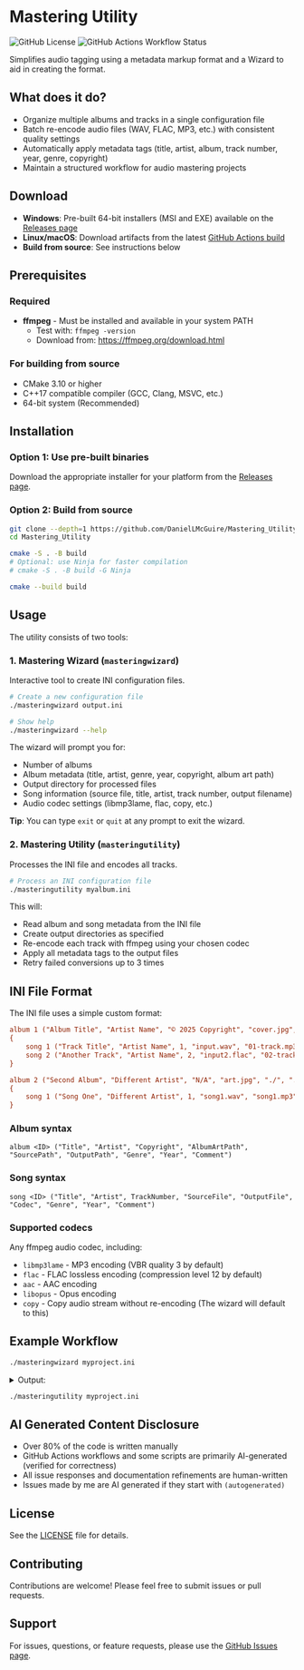 # Mastering Utility

![GitHub License](https://img.shields.io/github/license/DanielLMcGuire/Mastering_Utility)
![GitHub Actions Workflow Status](https://img.shields.io/github/actions/workflow/status/DanielLMcGuire/Mastering_Utility/cmake-multi-platform.yml)

Simplifies audio tagging using a metadata markup format and a Wizard to aid in creating the format.

## What does it do?

- Organize multiple albums and tracks in a single configuration file
- Batch re-encode audio files (WAV, FLAC, MP3, etc.) with consistent quality settings
- Automatically apply metadata tags (title, artist, album, track number, year, genre, copyright)
- Maintain a structured workflow for audio mastering projects

## Download

- **Windows**: Pre-built 64-bit installers (MSI and EXE) available on the [Releases page](https://github.com/DanielLMcGuire/Mastering_Utility/releases/latest)
- **Linux/macOS**: Download artifacts from the latest [GitHub Actions build](https://github.com/DanielLMcGuire/Mastering_Utility/actions)
- **Build from source**: See instructions below

## Prerequisites

### Required
- **ffmpeg** - Must be installed and available in your system PATH
  - Test with: `ffmpeg -version`
  - Download from: https://ffmpeg.org/download.html

### For building from source
- CMake 3.10 or higher
- C++17 compatible compiler (GCC, Clang, MSVC, etc.)
- 64-bit system (Recommended)

## Installation

### Option 1: Use pre-built binaries
Download the appropriate installer for your platform from the [Releases page](https://github.com/DanielLMcGuire/Mastering_Utility/releases).

### Option 2: Build from source

```bash
git clone --depth=1 https://github.com/DanielLMcGuire/Mastering_Utility.git
cd Mastering_Utility

cmake -S . -B build
# Optional: use Ninja for faster compilation
# cmake -S . -B build -G Ninja

cmake --build build
```

## Usage

The utility consists of two tools:

### 1. Mastering Wizard (`masteringwizard`)
Interactive tool to create INI configuration files.

```bash
# Create a new configuration file
./masteringwizard output.ini

# Show help
./masteringwizard --help
```

The wizard will prompt you for:
- Number of albums
- Album metadata (title, artist, genre, year, copyright, album art path)
- Output directory for processed files
- Song information (source file, title, artist, track number, output filename)
- Audio codec settings (libmp3lame, flac, copy, etc.)

**Tip**: You can type `exit` or `quit` at any prompt to exit the wizard.

### 2. Mastering Utility (`masteringutility`)
Processes the INI file and encodes all tracks.

```bash
# Process an INI configuration file
./masteringutility myalbum.ini
```

This will:
- Read album and song metadata from the INI file
- Create output directories as specified
- Re-encode each track with ffmpeg using your chosen codec
- Apply all metadata tags to the output files
- Retry failed conversions up to 3 times

## INI File Format

The INI file uses a simple custom format:

```ini
album 1 ("Album Title", "Artist Name", "© 2025 Copyright", "cover.jpg", "./source", "./output", "Genre", "2025", "Optional comment")
{
    song 1 ("Track Title", "Artist Name", 1, "input.wav", "01-track.mp3", "libmp3lame", "Genre", "2025", "Optional comment")
    song 2 ("Another Track", "Artist Name", 2, "input2.flac", "02-track.flac", "flac", "Genre", "2025")
}

album 2 ("Second Album", "Different Artist", "N/A", "art.jpg", "./", "./album2", "Rock", "2024")
{
    song 1 ("Song One", "Different Artist", 1, "song1.wav", "song1.mp3", "libmp3lame", "Rock", "2024")
}
```

### Album syntax
```
album <ID> ("Title", "Artist", "Copyright", "AlbumArtPath", "SourcePath", "OutputPath", "Genre", "Year", "Comment")
```

### Song syntax
```
song <ID> ("Title", "Artist", TrackNumber, "SourceFile", "OutputFile", "Codec", "Genre", "Year", "Comment")
```

### Supported codecs
Any ffmpeg audio codec, including:
- `libmp3lame` - MP3 encoding (VBR quality 3 by default)
- `flac` - FLAC lossless encoding (compression level 12 by default)
- `aac` - AAC encoding
- `libopus` - Opus encoding
- `copy` - Copy audio stream without re-encoding (The wizard will default to this)

## Example Workflow

```bash
./masteringwizard myproject.ini
```
<details>

<summary>Output:</summary>
<pre>
Daniel's Mastering Utility -- Wizard
Enter path to save INI file [myproject.ini]: # [] is the default, being the 1st argument for this prompt
Enter number of albums to create [1]: 1
Enter Album Title: My Greatest Hits
Enter Album Artist: John Doe
Enter Album Genre: Rock
Enter Album Year: 2025
Enter Album Copyright Info [N/A]: (C) 2025 John Doe
Enter Relative Path to save songs: ./output
Enter Relative Path to Album Art: cover.jpg
How many songs in "My Greatest Hits"? [0]: 1

Enter Song Source Filename: track1.wav
Enter Song Title: First Song
Enter Song Artist [John Doe]: 
Enter Song Genre [Rock]: 
Enter Song Year [2025]: 
Enter Song Copyright Info [(C) 2025 John Doe]:  2025 John Doe
Enter New Filename: 01 firstsong.mp3
Enter Song Codec (libmp3lame, flac, etc.) [copy]: libmp3lame

=== Album Summary ===
Album: My Greatest Hits | Artist: John Doe | Genre: Rock | Year: 2025 | Songs: 1
  [1] First Song (John Doe)
-------------------------
Would you like to add this album to the list? (y/n) [Y]: y
Would you like to save "myalbum.ini"? (y/n) [Y]: y
Wrote myproject.ini
Would you like to master this album(s)? (y/n) [n]: n
</pre>
</details>

```bash
./masteringutility myproject.ini
```

## AI Generated Content Disclosure

- Over 80% of the code is written manually
- GitHub Actions workflows and some scripts are primarily AI-generated (verified for correctness)
- All issue responses and documentation refinements are human-written
- Issues made by me are AI generated if they start with `(autogenerated)`

## License

See the [LICENSE](LICENSE) file for details.

## Contributing

Contributions are welcome! Please feel free to submit issues or pull requests.

## Support

For issues, questions, or feature requests, please use the [GitHub Issues page](https://github.com/DanielLMcGuire/Mastering_Utility/issues).
